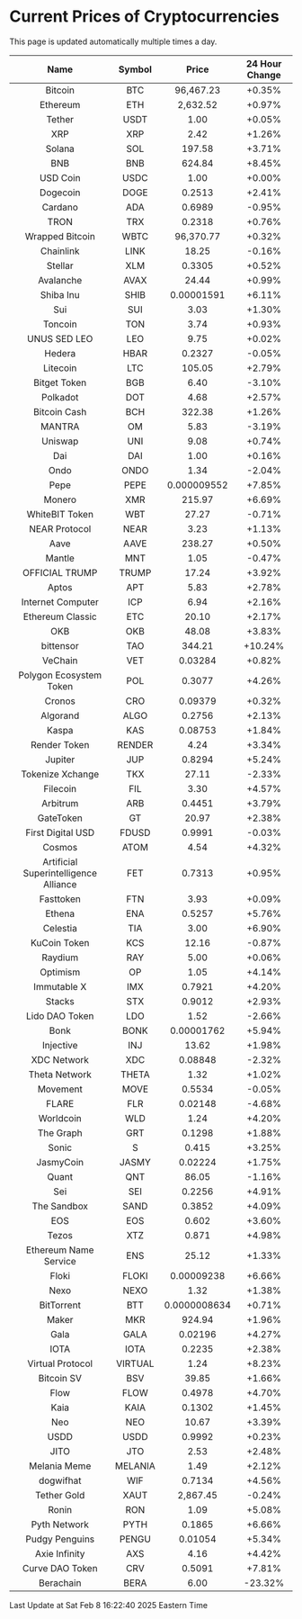 # Current Prices of Cryptocurrencies
This page is updated automatically multiple times a day.

| Name | Symbol | Price | 24 Hour Change |
| :---: |:---:| :---: | :---: |
| Bitcoin | BTC | 96,467.23 | +0.35% |
| Ethereum | ETH | 2,632.52 | +0.97% |
| Tether | USDT | 1.00 | +0.05% |
| XRP | XRP | 2.42 | +1.26% |
| Solana | SOL | 197.58 | +3.71% |
| BNB | BNB | 624.84 | +8.45% |
| USD Coin | USDC | 1.00 | +0.00% |
| Dogecoin | DOGE | 0.2513 | +2.41% |
| Cardano | ADA | 0.6989 | -0.95% |
| TRON | TRX | 0.2318 | +0.76% |
| Wrapped Bitcoin | WBTC | 96,370.77 | +0.32% |
| Chainlink | LINK | 18.25 | -0.16% |
| Stellar | XLM | 0.3305 | +0.52% |
| Avalanche | AVAX | 24.44 | +0.99% |
| Shiba Inu | SHIB | 0.00001591 | +6.11% |
| Sui | SUI | 3.03 | +1.30% |
| Toncoin | TON | 3.74 | +0.93% |
| UNUS SED LEO | LEO | 9.75 | +0.02% |
| Hedera | HBAR | 0.2327 | -0.05% |
| Litecoin | LTC | 105.05 | +2.79% |
| Bitget Token | BGB | 6.40 | -3.10% |
| Polkadot | DOT | 4.68 | +2.57% |
| Bitcoin Cash | BCH | 322.38 | +1.26% |
| MANTRA | OM | 5.83 | -3.19% |
| Uniswap | UNI | 9.08 | +0.74% |
| Dai | DAI | 1.00 | +0.16% |
| Ondo | ONDO | 1.34 | -2.04% |
| Pepe | PEPE | 0.000009552 | +7.85% |
| Monero | XMR | 215.97 | +6.69% |
| WhiteBIT Token | WBT | 27.27 | -0.71% |
| NEAR Protocol | NEAR | 3.23 | +1.13% |
| Aave | AAVE | 238.27 | +0.50% |
| Mantle | MNT | 1.05 | -0.47% |
| OFFICIAL TRUMP | TRUMP | 17.24 | +3.92% |
| Aptos | APT | 5.83 | +2.78% |
| Internet Computer | ICP | 6.94 | +2.16% |
| Ethereum Classic | ETC | 20.10 | +2.17% |
| OKB | OKB | 48.08 | +3.83% |
| bittensor | TAO | 344.21 | +10.24% |
| VeChain | VET | 0.03284 | +0.82% |
| Polygon Ecosystem Token | POL | 0.3077 | +4.26% |
| Cronos | CRO | 0.09379 | +0.32% |
| Algorand | ALGO | 0.2756 | +2.13% |
| Kaspa | KAS | 0.08753 | +1.84% |
| Render Token | RENDER | 4.24 | +3.34% |
| Jupiter | JUP | 0.8294 | +5.24% |
| Tokenize Xchange | TKX | 27.11 | -2.33% |
| Filecoin | FIL | 3.30 | +4.57% |
| Arbitrum | ARB | 0.4451 | +3.79% |
| GateToken | GT | 20.97 | +2.38% |
| First Digital USD | FDUSD | 0.9991 | -0.03% |
| Cosmos | ATOM | 4.54 | +4.32% |
| Artificial Superintelligence Alliance | FET | 0.7313 | +0.95% |
| Fasttoken | FTN | 3.93 | +0.09% |
| Ethena | ENA | 0.5257 | +5.76% |
| Celestia | TIA | 3.00 | +6.90% |
| KuCoin Token | KCS | 12.16 | -0.87% |
| Raydium | RAY | 5.00 | +0.06% |
| Optimism | OP | 1.05 | +4.14% |
| Immutable X | IMX | 0.7921 | +4.20% |
| Stacks | STX | 0.9012 | +2.93% |
| Lido DAO Token | LDO | 1.52 | -2.66% |
| Bonk | BONK | 0.00001762 | +5.94% |
| Injective | INJ | 13.62 | +1.98% |
| XDC Network | XDC | 0.08848 | -2.32% |
| Theta Network | THETA | 1.32 | +1.02% |
| Movement | MOVE | 0.5534 | -0.05% |
| FLARE | FLR | 0.02148 | -4.68% |
| Worldcoin | WLD | 1.24 | +4.20% |
| The Graph | GRT | 0.1298 | +1.88% |
| Sonic | S | 0.415 | +3.25% |
| JasmyCoin | JASMY | 0.02224 | +1.75% |
| Quant | QNT | 86.05 | -1.16% |
| Sei | SEI | 0.2256 | +4.91% |
| The Sandbox | SAND | 0.3852 | +4.09% |
| EOS | EOS | 0.602 | +3.60% |
| Tezos | XTZ | 0.871 | +4.98% |
| Ethereum Name Service | ENS | 25.12 | +1.33% |
| Floki | FLOKI | 0.00009238 | +6.66% |
| Nexo | NEXO | 1.32 | +1.38% |
| BitTorrent | BTT | 0.0000008634 | +0.71% |
| Maker | MKR | 924.94 | +1.96% |
| Gala | GALA | 0.02196 | +4.27% |
| IOTA | IOTA | 0.2235 | +2.38% |
| Virtual Protocol | VIRTUAL | 1.24 | +8.23% |
| Bitcoin SV | BSV | 39.85 | +1.66% |
| Flow | FLOW | 0.4978 | +4.70% |
| Kaia | KAIA | 0.1302 | +1.45% |
| Neo | NEO | 10.67 | +3.39% |
| USDD | USDD | 0.9992 | +0.23% |
| JITO | JTO | 2.53 | +2.48% |
| Melania Meme | MELANIA | 1.49 | +2.12% |
| dogwifhat | WIF | 0.7134 | +4.56% |
| Tether Gold | XAUT | 2,867.45 | -0.24% |
| Ronin | RON | 1.09 | +5.08% |
| Pyth Network | PYTH | 0.1865 | +6.66% |
| Pudgy Penguins | PENGU | 0.01054 | +5.34% |
| Axie Infinity | AXS | 4.16 | +4.42% |
| Curve DAO Token | CRV | 0.5091 | +7.81% |
| Berachain | BERA | 6.00 | -23.32% |

Last Update at Sat Feb  8 16:22:40 2025 Eastern Time